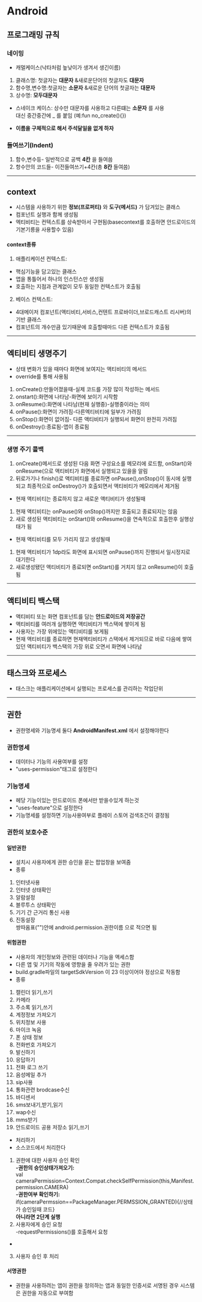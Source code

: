# Android
## 프로그래밍 규칙
### 네이밍
* 캐멀케이스(낙타처럼 높낮이가 생겨서 생긴이름)
1. 클래스명: 첫글자는 __대문자__ &새로운단어의 첫글자도 __대문자__
2. 함수명,변수명:첫글자는 __소문자__ &새로운 단어의 첫글자는 __대문자__  
3. 상수명: __모두대문자__
* 스네이크 케이스: 상수만 대문자를 사용하고 다른떄는 __소문자__ 를 사용   
대신 중간중간에 _ 를 붙임 (예:fun no_create(){})
- __이름을 구체적으로 해서 주석달일을 없게 하자__
### 들여쓰기(Indent)
1. 함수,변수등- 일반적으로 공백 __4칸__ 을 들여씀
2. 항수안의 코드들- 이전들여쓰기+4칸(총 __8칸__ 들여씀)
***
## context
* 시스템을 사용하기 위한 __정보(프로퍼티)__ 와 __도구(메서드)__ 가 담겨있는 클래스
* 컴포넌트 실행과 함께 생성됨
* 엑티비티는 컨텍스트를 상속받아서 구현됨(basecontext를 호출하면 안드로이드의 기본기릉을 사용할수 있음)
#### context종류
1. 애플리케이션 컨텍스트:   
* 핵심기능을 담고있는 클래스
* 앱을 통틀어서 하나의 인스턴스만 생성됨
* 호출하는 지점과 관계없이 모두 동일한 컨텍스트가 호출됨
2. 베이스 컨텍스트:
* 4대메이저 컴포넌트(액티비티,서비스,컨텐트 프로바이더,브로드캐스트 리시버)의 기반 클래스
* 컴포넌트의 개수만큼 있기때문에 호출할때마드 다른 컨텍스트가 호출됨
***
## 엑티비티 생명주기
* 상태 변화가 있을 때마다 화면에 보여지는 액티비티의 메서드
* override를 통해 사용됨
1. onCreate():만들어졌을때-실제 코드를 가장 많이 작성하는 메서드
2. onstart():화면에 나타남-화면에 보이기 시작함
3. onResume():화면에 나타남(현재 실행중)-실행중이라는 의미
4. onPause():화면이 가려짐-다른엑티비티에 일부가 가려짐
5. onStop():화면이 없어짐- 다른 액티비티가 실행되서 화면이 완전히 가려짐
6. onDestroy():종료됨-앱이 종료됨
***
### 생명 주기 콜백
1. onCreate()메서드로 생성된 다음 화면 구성요소를 메모리에 로드함, onStart()와 onResume(으로 액티비티가 화면에서 실행되고 있을을 알림
2. 뒤로가기나 finish()로 액티비티를 종료하면 onPause(),onStop()이 동시에 실행되고 최종적으로 onDestroy()가 호출되면서 액티비티가 메모리에서 제거됨
* 현재 액티비티는 종료하지 않고 새로운 액티비티가 생성될때
1.  현재 액티비티는 onPause()와 onStop()까지만 호출되고 종료되지는 않음
2. 새로 생성된 액티비티는 onStart()와 onResume()을 연속적으로 호출한후 실행상태가 됨
* 현재 액티비티를 모두 가리지 않고 생성될때
1. 현재 액티비티가 1dp라도 화면에 표시되면 onPause()까지 진행되서 일시정지로 대기한다
2. 새로생성됐던 액티비티가 종료되면 onStart()를 거치지 않고 onResume()이 호출됨
***
## 액티비티 백스택
* 액티비티 또는 화면 컴포넌트를 담는 __안드로이드의 저장공간__
* 액티비티를 여러개 실행하면 액티비티가 백스택에 쌓이게 됨
* 사용자는 가장 위에있는 액티비티를 보게됨
* 현재 액티비티를 종료하면 현재액티비티가 스택에서 제거되므로 바로 다음에 쌓여있던 액티비티가 백스택의 가장 위로 오면서 화면에 나타남
***
## 태스크와 프로세스
* 태스크는 애플리케이션에서 실행되는 프로세스를 관리하는 작업단위
***
## 권한
* 권한명세와 기능명세 둘다 __AndroidManifest.xml__ 에서 설정해야한다
### 권한명세
* 데이터나 기능의 사용여부를 설정
* "uses-permission"태그로 설정한다
### 기능명세
* 헤당 기능이있는 안드로이드 폰에서만 받을수있게 하는것
* "uses-feature"으로 설정한다
* 기능명세를 설정하면 기능사용여부로 플레이 스토어 검색조건이 결정됨

### 권한의 보호수준

#### 일반권한
* 설치시 사용자에게 권한 승인을 묻는 팝업창을 보여줌
* 종류
1. 인터넷사용
2. 인터넷 상태확인
3. 알람설정
4. 블루투스 상태확인
5. 기기 간 근거리 통신 사용
6. 진동설장   
쌍따옴표("")안에 android.permission.권한이름 으로 적으면 됨

#### 위험권한
* 사용자의 개인정보와 관련된 데이터나 기능을 액세스함
* 다른 앱 및 기기의 작동에 영향을 줄 우려가 있는 권한
* build.gradle파일의 targetSdkVersion 이 23 이상이어야 정상으로 작동함
* 종류
1. 캘린더 읽기,쓰기
2. 카메라 
3. 주소록 읽기,쓰기
4. 계정정보 가져오기
5. 위치정보 사용
6. 마이크 녹음
7. 폰 상태 정보
8. 전화번호 가져오기
9. 발신하기
10. 응답하기
11. 전화 로그 쓰기
12. 음성메일 추가
13. sip사용
14. 통화관련 brodcase수신
15. 바디센서
16. sms보내기,받기,읽기
17. wap수신
18. mms받기
19. 안드로이드 공용 저장소 읽기,쓰기
* 처리하기
* 소스코드에서 처리한다   
1. 권한에 대한 사용자 승인 확인   
__-권한의 승인상태가져오기:__  
val cameraPermission=Context.Compat.checkSelfPermission(this,Manifest.permission.CAMERA)   
__-권한여부 확인하기:__   
if(cameraPermssion==PackageManager.PERMSSION_GRANTED){//상태가 승인일때 코드}   
__아니라면 2단계 실행__
2. 사용자에게 승인 요청   
-requestPermissions()를 호출해서 요청   
-
3. 사용자 승인 후 처리
#### 서명권한
* 권한을 사용하려는 앱이 권한을 정의하는 앱과 동일한 인증서로 서명된 경우 시스템은 권한을 자동으로 부여함
